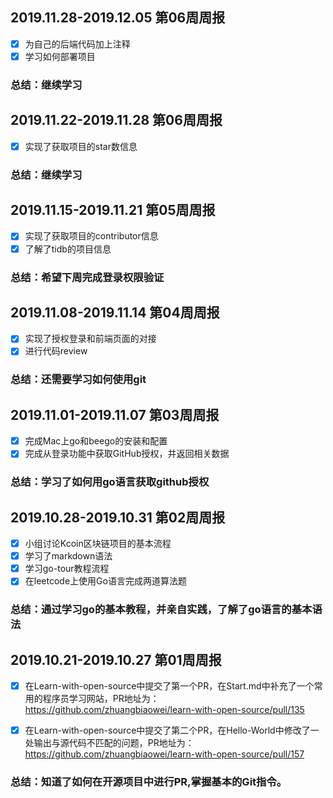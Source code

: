 ## 2019.11.28-2019.12.05 第06周周报
- [x] 为自己的后端代码加上注释
- [x] 学习如何部署项目
### 总结：继续学习

## 2019.11.22-2019.11.28 第06周周报
- [x] 实现了获取项目的star数信息
### 总结：继续学习

## 2019.11.15-2019.11.21 第05周周报
- [x] 实现了获取项目的contributor信息
- [x] 了解了tidb的项目信息
### 总结：希望下周完成登录权限验证

## 2019.11.08-2019.11.14 第04周周报
- [x] 实现了授权登录和前端页面的对接
- [x] 进行代码review
### 总结：还需要学习如何使用git

## 2019.11.01-2019.11.07 第03周周报
- [x] 完成Mac上go和beego的安装和配置
- [x] 完成从登录功能中获取GitHub授权，并返回相关数据
### 总结：学习了如何用go语言获取github授权

## 2019.10.28-2019.10.31 第02周周报
- [x] 小组讨论Kcoin区块链项目的基本流程
- [x] 学习了markdown语法
- [x] 学习go-tour教程流程
- [x] 在leetcode上使用Go语言完成两道算法题
### 总结：通过学习go的基本教程，并亲自实践，了解了go语言的基本语法

## 2019.10.21-2019.10.27 第01周周报
- [x] 在Learn-with-open-source中提交了第一个PR，在Start.md中补充了一个常用的程序员学习网站，PR地址为：
        https://github.com/zhuangbiaowei/learn-with-open-source/pull/135

- [x] 在Learn-with-open-source中提交了第二个PR，在Hello-World中修改了一处输出与源代码不匹配的问题，PR地址为：
        https://github.com/zhuangbiaowei/learn-with-open-source/pull/157 
### 总结：知道了如何在开源项目中进行PR,掌握基本的Git指令。
